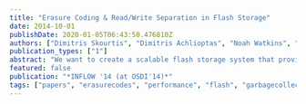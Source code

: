 ```yaml
---
title: "Erasure Coding & Read/Write Separation in Flash Storage"
date: 2014-10-01
publishDate: 2020-01-05T06:43:50.476810Z
authors: ["Dimitris Skourtis", "Dimitris Achlioptas", "Noah Watkins", "Carlos Maltzahn", "Scott Brandt"]
publication_types: ["1"]
abstract: "We want to create a scalable flash storage system that provides read/write separation and uses erasure coding to provide reliability without the storage cost of replication. Flash on Rails [19] is a system for enabling consistent performance in flash storage by physically separating reads from writes through redundancy. In principle, Rails supports erasure codes. However, it has only been evaluated using replication in small arrays, so it is currently uncertain how it would scale with erasure coding. In this work we consider the applicability of erasure coding in Rails, in a new system called eRails. We consider the effects of computation due to encoding/decoding on the raw performance, as well as its effect on performance consistency. We demonstrate that up to a certain number of drives the performance remains unaffected while the computation cost remains modest. After that point, the computational cost grows quickly due to coding itself making further scaling inefficient. To support an arbitrary number of drives we present a design allowing us to scale eRails by constructing overlapping erasure coding groups that preserve read/write separation. Finally, through benchmarks we demonstrate that eRails achieves read/write separation and consistent read performance under read/write workloads."
featured: false
publication: "*INFLOW '14 (at OSDI'14)*"
tags: ["papers", "erasurecodes", "performance", "flash", "garbagecollection", "predictable"]
---
```


